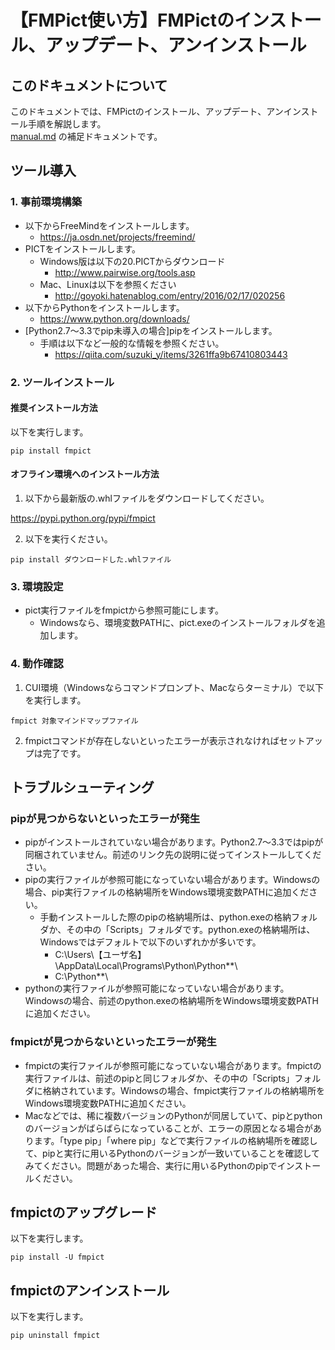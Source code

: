 # 【FMPict使い方】FMPictのインストール、アップデート、アンインストール

## このドキュメントについて

このドキュメントでは、FMPictのインストール、アップデート、アンインストール手順を解説します。  
[manual.md](manual.md) の補足ドキュメントです。

## ツール導入

### 1. 事前環境構築

* 以下からFreeMindをインストールします。  
    * https://ja.osdn.net/projects/freemind/
* PICTをインストールします。
    * Windows版は以下の20.PICTからダウンロード
        * http://www.pairwise.org/tools.asp
    * Mac、Linuxは以下を参照ください
        * http://goyoki.hatenablog.com/entry/2016/02/17/020256
* 以下からPythonをインストールします。
    * https://www.python.org/downloads/
* [Python2.7〜3.3でpip未導入の場合]pipをインストールします。
    * 手順は以下など一般的な情報を参照ください。
        * https://qiita.com/suzuki_y/items/3261ffa9b67410803443

### 2. ツールインストール

#### 推奨インストール方法

以下を実行します。

```
pip install fmpict
```

#### オフライン環境へのインストール方法

1. 以下から最新版の.whlファイルをダウンロードしてください。

https://pypi.python.org/pypi/fmpict

2. 以下を実行ください。

```
pip install ダウンロードした.whlファイル
```

### 3. 環境設定

* pict実行ファイルをfmpictから参照可能にします。
    * Windowsなら、環境変数PATHに、pict.exeのインストールフォルダを追加します。

### 4. 動作確認

1. CUI環境（Windowsならコマンドプロンプト、Macならターミナル）で以下を実行します。  

```
fmpict 対象マインドマップファイル
```

2. fmpictコマンドが存在しないといったエラーが表示されなければセットアップは完了です。

## トラブルシューティング

### pipが見つからないといったエラーが発生

* pipがインストールされていない場合があります。Python2.7〜3.3ではpipが同梱されていません。前述のリンク先の説明に従ってインストールしてください。
* pipの実行ファイルが参照可能になっていない場合があります。Windowsの場合、pip実行ファイルの格納場所をWindows環境変数PATHに追加ください。
    * 手動インストールした際のpipの格納場所は、python.exeの格納フォルダか、その中の「Scripts」フォルダです。python.exeの格納場所は、Windowsではデフォルトで以下のいずれかが多いです。
        * C:\Users\【ユーザ名】\AppData\Local\Programs\Python\Python**\
        * C:\Python**\
* pythonの実行ファイルが参照可能になっていない場合があります。Windowsの場合、前述のpython.exeの格納場所をWindows環境変数PATHに追加ください。

### fmpictが見つからないといったエラーが発生

* fmpictの実行ファイルが参照可能になっていない場合があります。fmpictの実行ファイルは、前述のpipと同じフォルダか、その中の「Scripts」フォルダに格納されています。Windowsの場合、fmpict実行ファイルの格納場所をWindows環境変数PATHに追加ください。
* Macなどでは、稀に複数バージョンのPythonが同居していて、pipとpythonのバージョンがばらばらになっていることが、エラーの原因となる場合があります。「type pip」「where pip」などで実行ファイルの格納場所を確認して、pipと実行に用いるPythonのバージョンが一致いていることを確認してみてください。問題があった場合、実行に用いるPythonのpipでインストールください。

## fmpictのアップグレード

以下を実行します。

```
pip install -U fmpict
```

## fmpictのアンインストール

以下を実行します。
```
pip uninstall fmpict
```
